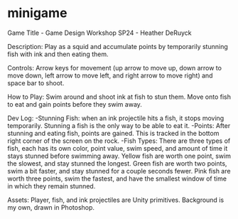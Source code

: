 # minigame
Game Title - Game Design Workshop SP24 - Heather DeRuyck

Description: 
  Play as a squid and accumulate points by temporarily stunning fish with ink and then eating them.

Controls: 
  Arrow keys for movement (up arrow to move up, down arrow to move down, left arrow to move left, and right arrow to move right) and space bar to shoot.

How to Play: 
  Swim around and shoot ink at fish to stun them. Move onto fish to eat and gain points before they swim away.

Dev Log: 
  -Stunning Fish: when an ink projectile hits a fish, it stops moving temporarily. Stunning a fish is the only way to be able to eat it.
  -Points: After stunning and eating fish, points are gained. This is tracked in the bottom right corner of the screen on the rock.
  -Fish Types: There are three types of fish, each has its own color, point value, swim speed, and amount of time it stays stunned before swimming away. Yellow fish are worth one point, swim the slowest, and stay stunned the longest. Green fish are worth two points, swim a bit faster, and stay stunned for a couple seconds fewer. Pink fish are worth three points, swim the fastest, and have the smallest window of time in which they remain stunned.

Assets:
  Player, fish, and ink projectiles are Unity primitives. Background is my own, drawn in Photoshop.
